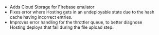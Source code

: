 - Adds Cloud Storage for Firebase emulator
- Fixes error where Hosting gets in an undeployable state due to the hash cache having incorrect entries.
- Improves error handling for the throttler queue, to better diagnose Hosting deploys that fail during the file upload step.